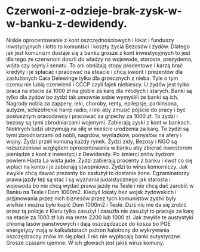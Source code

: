 # Czerwoni-z-odzieje-brak-zysk-w-w-banku-z-dewidendy.
Niskie oprocentowanie z kont oszczędnościowych i lokat i funduszy inwstycyjnych i lotto to komuniści i koszty życia Bezosów i żydów. Dlatego jak jest komunizm dostaje się z banku grosze z kont inwestycyjnych to jest dla tego że czerwnoni doszli do władzy na wojewode, staroste, prezydenta, wójta czy sejmy i senatu. To oni obniżają stopy procentowe i karzą brać kredyty i je spłacać i pracować na eteacie i chcą świont i prezentów dla zasłużonych Cara Delewinge tylko dla grzecznych z nieba. Tyle o tym czemu nie lubią czerwienii i CCCP czyli fajek niebiescy. 
U żydów jest tylko praca na etacie za 1000 zł na globie za karę dla młodych i starych. Banki są tylko dla żydów bo żydzi tak umownie sobie wymyślili że banki są ich. Nagrody nobla za zappery, leki, choroby, renty, epilepsje, parkinsona, autyzm, schizofrenie harrp radio, i leki aby zmusić pójście do pracy i być posłusznym pracodawcy i pracować za grzechy za 1000 zł. To żydzi i bezosy są tymi zbrodniarzami wojenymi. Zabierają zyski z kont w bankach. Niektrych ludzi utrzymują na siłę w mieście urodzenia za karę. To żydzi są tymi zbrodniarzami od nobli, nagrdów, wynlazków, pomysłów na afery i wojny. Żydzi przeli komuną każdy rynek. 
Żydzi zidy, Bezosy i NGO są rozszczeniowi względem oprocentowania w banku aby zbierać inwestorom pieniądze z kont z inwestycji z Dewidendy. Po śmierci znów żydzom powiem Hasta La wista jude. 
Żydzi zabierają procenty z banku i kwot co się wpłaci na konto i je zabierają stwopniowo. Żydzi to wirus komorniczy. Jak zwykle chcą dawać prezenty bo zasłużył to dostanie żone. 
Egzaminatorzy prawa jazdy też są stać i są wyznania judaistycznego jak starosta i wojewoda bo nie chcą wydać prawa jazdy na Tesle i nie chcą dać zarobić w Banku na Tesle i Dom 1000m2. Kiedyś lokaty bez wojsk żydowskich i przjmowania przez nich biznesów przez tych komunistów zystki były wielkie i można było kupić Dom 1000m2 i Tesle. Dziś nic nie da się zrobić przez tą policje z Kleru tylko zasużył i zasużła nie zasużył to pracuje za karę na etacie za 1000 zł lub ma rente 2200 lub 1000 zł. 
Jak zwykle te austystyki chronią lasów państwowych i dają oszczędzacze do kosza bo PGE energetycy mają w kalkulatorach psitron halotrony do wykrywania oszczędzaczy znów im się płaci. I nic nie wypłacają banki autystyczne. Grosze czasami ujemne. 
W ich głowach jest jakiś wirus komuny. 
